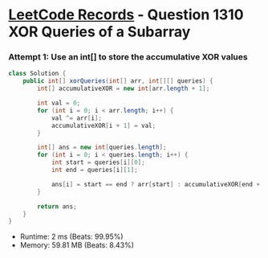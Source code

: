 # [LeetCode Records](../../README.md) - Question 1310 XOR Queries of a Subarray

### Attempt 1: Use an int[] to store the accumulative XOR values
```java
class Solution {
    public int[] xorQueries(int[] arr, int[][] queries) {
        int[] accumulativeXOR = new int[arr.length + 1];

        int val = 0;
        for (int i = 0; i < arr.length; i++) {
            val ^= arr[i];
            accumulativeXOR[i + 1] = val;
        }

        int[] ans = new int[queries.length];
        for (int i = 0; i < queries.length; i++) {
            int start = queries[i][0];
            int end = queries[i][1];

            ans[i] = start == end ? arr[start] : accumulativeXOR[end + 1] ^ accumulativeXOR[start];
        }

        return ans;
    }
}
```
- Runtime: 2 ms (Beats: 99.95%)
- Memory: 59.81 MB (Beats: 8.43%)

<br>
